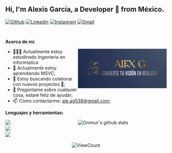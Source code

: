 <!-- Your title -->
## Hi, I'm Alexis García, a Developer 🚀 from México.

<!-- Your badges
You can use the website to generate badges: https://shields.io/
-->

[![Github](https://img.shields.io/badge/-Github-000?style=flat&logo=Github&logoColor=white)](https://github.com/Alex-Gar/Alex-Gar)
[![Linkedin](https://img.shields.io/badge/-LinkedIn-blue?style=flat&logo=Linkedin&logoColor=white)](www.linkedin.com/in/alex-garcia-73a915314)
[![Instagram](https://img.shields.io/badge/-Instagram-c13584?style=flat&labelColor=c13584&logo=instagram&logoColor=white)](https://www.instagram.com/_alexgar/)
[![Gmail](https://img.shields.io/badge/-Gmail-c14438?style=flat&logo=Gmail&logoColor=white)](mailto:ale.ag538@gmail.com)

&nbsp;

<!-- Talking about you -->
**Acerca de mi:**

<!-- Any image aligned to the right. Beware the width -->
<img width="55%" align="right" alt="Github" src="https://github.com/Alex-Gar/Alex-Gar/blob/main/logo_r.png?raw=true" />

- 👨🏽‍💻 Actualmente estoy estudinado Ingenieria en informtatica
- 🌱 Actualmente estoy aprendiendo MSVC;
- 👯 Estoy buscando colaborar con nuevos proyectos 🤝;
- 💬 Pregúntame sobre cualquier cosa, estaré feliz de ayudar;
- 📫 Cómo contactarme: ale.ag538@gmail.com;

**Lenguajes y herramientas:** 
<br />
<!-- Your github readme stats
You can use this api: https://github.com/anuraghazra/github-readme-stats
-->
<p>
  <a href="https://github.com/Alex-Gar/Alex-Gar">
    <img width="55%" align="right" alt="Onimur's github stats" src="https://github-readme-stats.vercel.app/api?username=Alex-Gar&show_icons=true&hide_border=true" />
  </a>

  <!-- Your languages and tools. Be careful with the alignment. 
  You can use this sites to get logos: https://www.vectorlogo.zone or https://simpleicons.org/
  -->
  <code><img width="10%" src="https://www.vectorlogo.zone/logos/java/java-ar21.svg"></code>
  <br />
  <code><img width="10%" src="https://www.vectorlogo.zone/logos/mysql/mysql-ar21.svg"></code>
  <br />
  <code><img width="10%" src="https://www.vectorlogo.zone/logos/git-scm/git-scm-ar21.svg"></code>
</p>

<!-- Your hits or visitors
site: http://hits.dwyl.com or https://visitor-badge.glitch.me
Both apis are in trouble due to the number of requests, if you know any other to register visitors, great
-->
<p align="center">
  <img alt="ViewCount" src="https://views.whatilearened.today/views/github/onimur/onimur.svg" />
</p>
